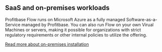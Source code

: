 


## SaaS and on-premises workloads

Profitbase Flow runs on Microsoft Azure as a fully managed Software-as-a-Service managed by Profitbase.
You can also run Flow on your own Virual Machines or servers, making it possible for organizations with strict regulatory requirements or other internal policies to utilize the offering.  

[Read more about on-premises installation](on-premises-installation.md)

<br/>
